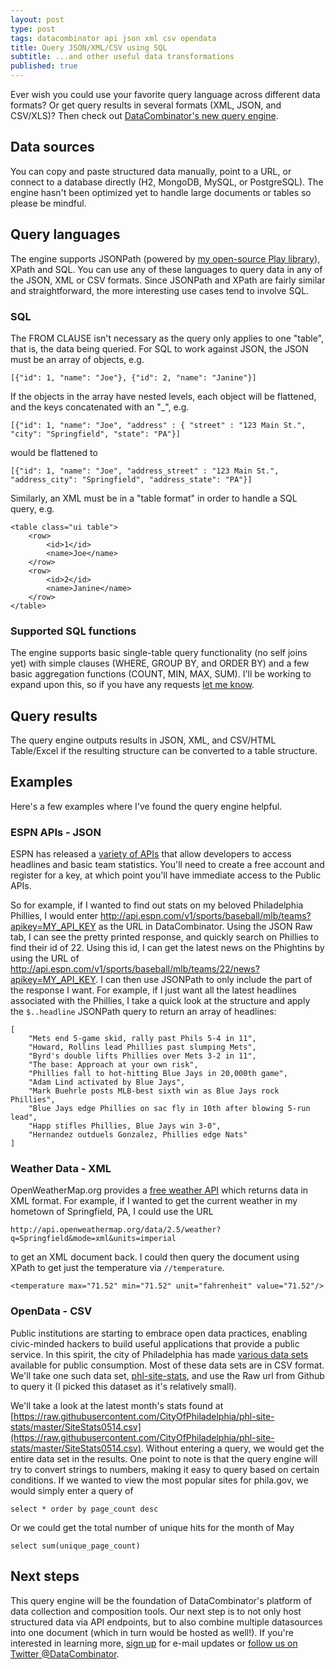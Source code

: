 ```yaml
---
layout: post
type: post
tags: datacombinator api json xml csv opendata
title: Query JSON/XML/CSV using SQL
subtitle: ...and other useful data transformations
published: true
---
```


Ever wish you could use your favorite query language across different data formats?  Or get query results in several formats (XML, JSON, and CSV/XLS)?  Then check out [DataCombinator's new query engine](http://www.datacombinator.com/query).

## Data sources
You can copy and paste structured data manually, point to a URL, or connect to a database directly (H2, MongoDB, MySQL, or PostgreSQL).  The engine hasn't been optimized yet to handle large documents or tables so please be mindful.

## Query languages
The engine supports JSONPath (powered by [my open-source Play library](http://www.josephpconley.com/2014/04/15/jsonpath-for-play.html)), XPath and SQL.  You can use any of these languages to query data in any of the JSON, XML or CSV formats.  Since JSONPath and XPath are fairly similar and straightforward, the more interesting use cases tend to involve SQL.

### SQL
The FROM CLAUSE isn't necessary as the query only applies to one "table", that is, the data being queried.  For SQL to work against JSON, the JSON must be an array of objects, e.g.

	[{"id": 1, "name": "Joe"}, {"id": 2, "name": "Janine"}]

If the objects in the array have nested levels, each object will be flattened, and the keys concatenated with an "_", e.g.

	[{"id": 1, "name": "Joe", "address" : { "street" : "123 Main St.", "city": "Springfield", "state": "PA"}]

would be flattened to

	[{"id": 1, "name": "Joe", "address_street" : "123 Main St.", "address_city": "Springfield", "address_state": "PA"}]

Similarly, an XML must be in a "table format" in order to handle a SQL query, e.g.

	<table class="ui table">
		<row>
			<id>1</id>
			<name>Joe</name>
		</row>
		<row>
			<id>2</id>
			<name>Janine</name>
		</row>
	</table>

### Supported SQL functions
The engine supports basic single-table query functionality (no self joins yet) with simple clauses (WHERE, GROUP BY, and ORDER BY) and a few basic aggregation functions (COUNT, MIN, MAX, SUM).  I'll be working to expand upon this, so if you have any requests [let me know](http://www.datacombinator.com/contact).

## Query results
The query engine outputs results in JSON, XML, and CSV/HTML Table/Excel if the resulting structure can be converted to a table structure.

## Examples

Here's a few examples where I've found the query engine helpful.

### ESPN APIs - JSON

ESPN has released a [variety of APIs](http://developer.espn.com/docs) that allow developers to access headlines and basic team statistics.  You'll need to create a free account and register for a key, at which point you'll have immediate access to the Public APIs.

So for example, if I wanted to find out stats on my beloved Philadelphia Phillies, I would enter http://api.espn.com/v1/sports/baseball/mlb/teams?apikey=MY_API_KEY as the URL in DataCombinator.  Using the JSON Raw tab, I can see the pretty printed response, and quickly search on Phillies to find their id of 22.  Using this id, I can get the latest news on the Phightins by using the URL of http://api.espn.com/v1/sports/baseball/mlb/teams/22/news?apikey=MY_API_KEY.  I can then use JSONPath to only include the part of the response I want.  For example, if I just want all the latest headlines associated with the Phillies, I take a quick look at the structure and apply the `$..headline` JSONPath query to return an array of headlines:

	[
	    "Mets end 5-game skid, rally past Phils 5-4 in 11",
	    "Howard, Rollins lead Phillies past slumping Mets",
	    "Byrd's double lifts Phillies over Mets 3-2 in 11",
	    "The base: Approach at your own risk",
	    "Phillies fall to hot-hitting Blue Jays in 20,000th game",
	    "Adam Lind activated by Blue Jays",
	    "Mark Buehrle posts MLB-best sixth win as Blue Jays rock Phillies",
	    "Blue Jays edge Phillies on sac fly in 10th after blowing 5-run lead",
	    "Happ stifles Phillies, Blue Jays win 3-0",
	    "Hernandez outduels Gonzalez, Phillies edge Nats"
	]

### Weather Data - XML

OpenWeatherMap.org provides a [free weather API](http://openweathermap.org/API) which returns data in XML format.  For example, if I wanted to get the current weather in my hometown of Springfield, PA, I could use the URL

	http://api.openweathermap.org/data/2.5/weather?q=Springfield&mode=xml&units=imperial

to get an XML document back.  I could then query the document using XPath to get just the temperature via `//temperature`.

	<temperature max="71.52" min="71.52" unit="fahrenheit" value="71.52"/>

### OpenData - CSV

Public institutions are starting to embrace open data practices, enabling civic-minded hackers to build useful applications that provide a public service.  In this spirit, the city of Philadelphia has made [various data sets](https://github.com/CityOfPhiladelphia) available for public consumption.  Most of these data sets are in CSV format.  We'll take one such data set, [phl-site-stats](https://github.com/CityOfPhiladelphia/phl-site-stats), and use the Raw url from Github to query it (I picked this dataset as it's relatively small).

We'll take a look at the latest month's stats found at [https://raw.githubusercontent.com/CityOfPhiladelphia/phl-site-stats/master/SiteStats0514.csv](https://raw.githubusercontent.com/CityOfPhiladelphia/phl-site-stats/master/SiteStats0514.csv).  Without entering a query, we would get the entire data set in the results.  One point to note is that the query engine will try to convert strings to numbers, making it easy to query based on certain conditions.  If we wanted to view the most popular sites for phila.gov, we would simply enter a query of

	select * order by page_count desc

Or we could get the total number of unique hits for the month of May

	select sum(unique_page_count)

## Next steps
This query engine will be the foundation of DataCombinator's platform of data collection and composition tools.  Our next step is to not only host structured data via API endpoints, but to also combine multiple datasources into one document (which in turn would be hosted as well!).  If you're interested in learning more, [sign up](http://www.datacombinator.com) for e-mail updates or [follow us on Twitter @DataCombinator](https://www.twitter.com/DataCombinator).
